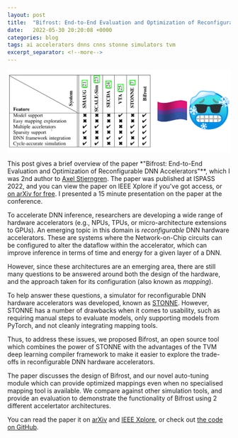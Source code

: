 ```yaml
---
layout: post
title:  "Bifrost: End-to-End Evaluation and Optimization of Reconfigurable DNN Accelerators"
date:   2022-05-30 20:20:08 +0000
categories: blog
tags: ai accelerators dnns cnns stonne simulators tvm
excerpt_separator: <!--more-->
---
```


![Header image](/assets/images/bifrost.png)

This post gives a brief overview of the paper *"Bifrost: End-to-End Evaluation and Optimization of Reconfigurable DNN Accelerators"**, which I was 2nd author to [Axel Stjerngren](https://github.com/stjerngren).
The paper was published at ISPASS 2022, and you can view the paper on IEEE Xplore if you've got access, or [on arXiv for free](https://arxiv.org/abs/2204.12418).
I presented a 15 minute presentation on the paper at the conference.

<!--more-->

To accelerate DNN inference, researchers are developing a wide range of hardware accelerators (e.g., NPUs, TPUs, or micro-architecture extensions to GPUs).
An emerging topic in this domain is _reconfigurable_ DNN hardware accelerators.
These are systems where the Network-on-Chip circuits can be configured to alter the dataflow within the accelerator, which can improve inference in terms of time and energy for a given layer of a DNN.

However, since these architectures are an emerging area, there are still many questions to be answered around both the design of the hardware, and the approach taken for its configuration (also known as *mapping*).

To help answer these questions, a simulator for reconfigurable DNN hardware accelerators was developed, known as [STONNE](https://github.com/stonne-simulator/stonne).
However, STONNE has a number of drawbacks when it comes to usability, such as requiring manual steps to evaluate models, only supporting models from PyTorch, and not cleanly integrating mapping tools.

Thus, to address these issues, we proposed Bifrost, an open source tool which combines the power of STONNE with the advantages of the TVM deep learning compiler framework to make it easier to explore the trade-offs in reconfigurable DNN hardware accelerators.

The paper discusses the design of Bifrost, and our novel auto-tuning module which can provide optimized mappings even when no specialised mapping tool is available.
We compare against other simulation tools, and provide an evaluation to demonstrate the functionality of Bifrost using 2 different accelertator architectures.

You can read the paper it on [arXiv](https://arxiv.org/abs/2204.12418) and [IEEE Xplore](https://ieeexplore.ieee.org/document/9804659/), or check out [the code on GitHub](https://github.com/gicLAB/bifrost).
